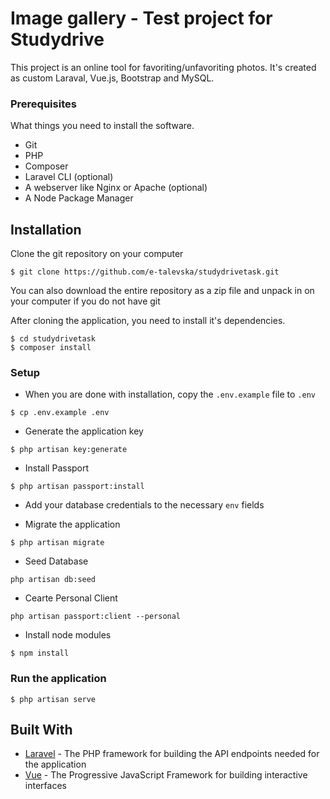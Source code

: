 Image gallery - Test project for Studydrive
============================

This project is an online tool for favoriting/unfavoriting photos. 
It's created as custom Laraval, Vue.js, Bootstrap and MySQL.

### Prerequisites

What things you need to install the software.

* Git
* PHP
* Composer
* Laravel CLI (optional)
* A webserver like Nginx or Apache (optional)
* A Node Package Manager

## Installation

Clone the git repository on your computer
```
$ git clone https://github.com/e-talevska/studydrivetask.git
```

You can also download the entire repository as a zip file and unpack in on your computer if you do not have git

After cloning the application, you need to install it's dependencies. 
```
$ cd studydrivetask
$ composer install
```

### Setup
- When you are done with installation, copy the `.env.example` file to `.env`
```
$ cp .env.example .env
```

- Generate the application key
```
$ php artisan key:generate
```

- Install Passport
```
$ php artisan passport:install
```

- Add your database credentials to the necessary `env` fields

- Migrate the application
```
$ php artisan migrate
```

- Seed Database
```
php artisan db:seed
```

- Cearte Personal Client
```
php artisan passport:client --personal
```

- Install node modules
```
$ npm install
```

### Run the application
```
$ php artisan serve
```

## Built With
* [Laravel](https://laravel.com) - The PHP framework for building the API endpoints needed for the application
* [Vue](https://vuejs.org) - The Progressive JavaScript Framework for building interactive interfaces
